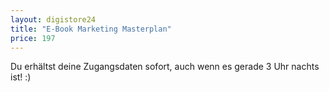 ```yaml
---
layout: digistore24
title: "E-Book Marketing Masterplan"
price: 197
---
```

<p>Du erh&#xE4;ltst deine Zugangsdaten sofort, auch wenn es gerade 3 Uhr nachts ist! :)</p>